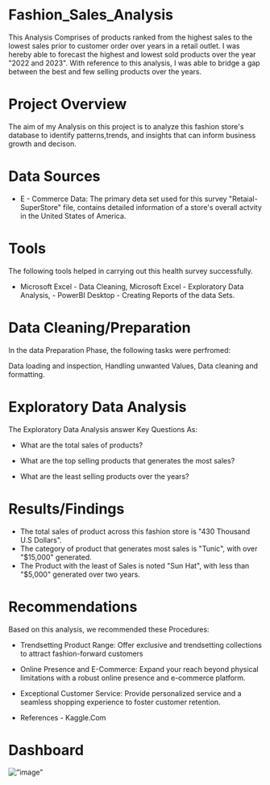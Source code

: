 # Fashion_Sales_Analysis

This Analysis Comprises of products ranked from the highest sales to the lowest sales prior to customer order over years in a retail outlet. I was hereby able to forecast the highest and lowest sold products over the year "2022 and 2023". With reference to this analysis, I was able to bridge a gap between the best and few selling products over the years.

# Project Overview

The aim of my Analysis on this project is to analyze this fashion store's database to identify patterns,trends, and insights that can inform business growth and decison.

# Data Sources
- E - Commerce Data: The primary deta set used for this survey "Retaial-SuperStore" file, contains detailed information of a store's overall actvity in the United States of America.

# Tools
The following tools helped in carrying out this health survey successfully.

- Microsoft Excel - Data Cleaning, Microsoft Excel - Exploratory Data Analysis, - PowerBI Desktop - Creating Reports of the data Sets.

# Data Cleaning/Preparation
In the data Preparation Phase, the following tasks were perfromed:

Data loading and inspection,
Handling unwanted Values,
Data cleaning and formatting.

# Exploratory Data Analysis
The Exploratory Data Analysis answer Key Questions As:

- What are the total sales of products?

- What are the top selling products that generates the most sales?

- What are the least selling products over the years?

# Results/Findings
- The total sales of product across this fashion store is "430 Thousand U.S Dollars". 
- The category of product that generates most sales is "Tunic", with over "$15,000" generated. 
- The Product with the least of Sales is noted "Sun Hat", with less than "$5,000" generated over two years. 

# Recommendations
Based on this analysis, we recommended these Procedures:

- Trendsetting Product Range: Offer exclusive and trendsetting collections to attract fashion-forward customers

- Online Presence and E-Commerce: Expand your reach beyond physical limitations with a robust online presence and e-commerce platform.

- Exceptional Customer Service: Provide personalized service and a seamless shopping experience to foster customer retention.

- References - Kaggle.Com

# Dashboard
<img src=”https://github.com/user-attachments/assets/f26c0fad-38d1-477b-8535-7786b8b1054c” width=”400” height=”250” alt=”image”>

